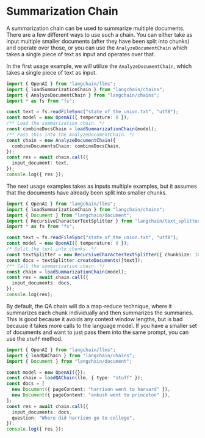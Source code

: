 # Summarization Chain

A summarization chain can be used to summarize multiple documents. There are a few different ways to use such a chain. You can either take as input multiple smaller documents (after they have been split into chunks) and operate over those, or you can use the `AnalyzeDocumentChain` which takes a single piece of text as input and operates over that.

In the first usage example, we will utilize the `AnalyzeDocumentChain`, which takes a single piece of text as input.

```typescript
import { OpenAI } from "langchain/llms";
import { loadSummarizationChain } from "langchain/chains";
import { AnalyzeDocumentChain } from "langchain/chains";
import * as fs from "fs";

const text = fs.readFileSync("state_of_the_union.txt", "utf8");
const model = new OpenAI({ temperature: 0 });
/** Load the summarization chain. */
const combineDocsChain = loadSummarizationChain(model);
/** Pass this into the AnalyzeDocumentChain. */
const chain = new AnalyzeDocumentChain({
  combineDocumentsChain: combineDocsChain,
});
const res = await chain.call({
  input_document: text,
});
console.log({ res });
```

The next usage examples takes as inputs multiple examples, but it assumes that the documents have already been split into smaller chunks.

```typescript
import { OpenAI } from "langchain/llms";
import { loadSummarizationChain } from "langchain/chains";
import { Document } from "langchain/document";
import { RecursiveCharacterTextSplitter } from "langchain/text_splitter";
import * as fs from "fs";

const text = fs.readFileSync("state_of_the_union.txt", "utf8");
const model = new OpenAI({ temperature: 0 });
/* Split the text into chunks. */
const textSplitter = new RecursiveCharacterTextSplitter({ chunkSize: 1000 });
const docs = textSplitter.createDocuments([text]);
/** Call the summarization chain. */
const chain = loadSummarizationChain(model);
const res = await chain.call({
  input_documents: docs,
});
console.log(res);
```

By default, the QA chain will do a map-reduce technique, where it summarizes each chunk individually and then summarizes the summaries.
This is good because it avoids any context window lengths, but is bad because it takes more calls to the language model.
If you have a smaller set of documents and want to just pass them into the same prompt, you can use the `stuff` method.

```typescript
import { OpenAI } from "langchain/llms";
import { loadQAChain } from "langchain/chains";
import { Document } from "langchain/document";

const model = new OpenAI({});
const chain = loadQAChain(llm, { type: "stuff" });
const docs = [
  new Document({ pageContent: "harrison went to harvard" }),
  new Document({ pageContent: "ankush went to princeton" }),
];
const res = await chain.call({
  input_documents: docs,
  question: "Where did harrison go to college",
});
console.log({ res });
```
